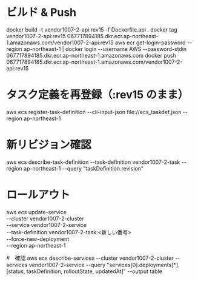 # ビルド & Push
docker build -t vendor1007-2-api:rev15 -f Dockerfile.api .
docker tag vendor1007-2-api:rev15 067717894185.dkr.ecr.ap-northeast-1.amazonaws.com/vendor1007-2-api:rev15
aws ecr get-login-password --region ap-northeast-1 | docker login --username AWS --password-stdin 067717894185.dkr.ecr.ap-northeast-1.amazonaws.com
docker push 067717894185.dkr.ecr.ap-northeast-1.amazonaws.com/vendor1007-2-api:rev15

# タスク定義を再登録（:rev15 のまま）
aws ecs register-task-definition --cli-input-json file://ecs_taskdef.json --region ap-northeast-1

# 新リビジョン確認
aws ecs describe-task-definition --task-definition vendor1007-2-task --region ap-northeast-1 --query "taskDefinition.revision"

# ロールアウト
aws ecs update-service \
  --cluster vendor1007-2-cluster \
  --service vendor1007-2-service \
  --task-definition vendor1007-2-task:<新しい番号> \
  --force-new-deployment \
  --region ap-northeast-1

#　確認
aws ecs describe-services   --cluster vendor1007-2-cluster   --services vendor1007-2-service   --query "services[0].deployments[*].[status, taskDefinition, rolloutState, updatedAt]"   --output table